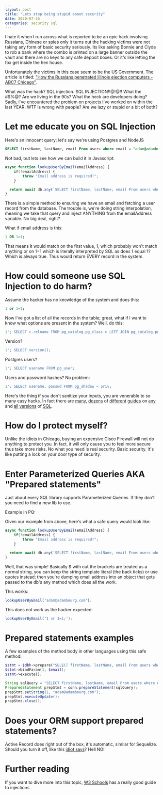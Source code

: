 ```yaml
---
layout: post
title: "Lets stop being stupid about security"
date: 2020-07-26
categories: security sql
---
```


I hate it when I run across what is reported to be an epic hack involving Russians, Chinese or spies only it turns out the hacking victims were not taking any form of basic security seriously. Its like asking Bonnie and Clyde to rob a bank where the combo is printed on a large banner outside the vault and there are no keys to any safe deposit boxes. Or it's like letting the fox get inside the hen house. 

Unfortunately the victims in this case seem to be the US Government. The article is titled: ["How the Russians penetrated Illinois election computers - ABC7 Chicago"](https://abc7chicago.com/russia-russian-hacking-elections-illinois/3778816/).

What was the hack? SQL injection. SQL INJECTION!!@!@!! What the #$%@? Are we living in the 90s? What the heck are developers doing? Sadly, I've encountered the problem on projects I've worked on within the last YEAR. WTF is wrong with people? Are we lazy or stupid or a bit of both? 

# Let me educate you on SQL Injection 

Here's an innocent query; let's say we're using Postgres and NodeJS

```sql 
SELECT firstName, lastName, email From users where email = "adam@adambourg.com"
```

Not bad, but lets see how we can build it in Javascript: 
```javascript
async function lookupUserByEmail(emailAddress) {
    if(!emailAddress) {
        throw "Email address is required!";
    }

  return await db.any(`SELECT firstName, lastName, email From users where email = "${emailAddress}"`)
}
```

There is a simple method to ensuring we have an email and fetching a user record from the database. The trouble is, we're doing string interpolation, meaning we take that query and inject ANYTHING from the emailAddress variable. No big deal, right? 

What if email address is this: 

```sql
1 OR 1=1; 
```

That means it would match on the first value, 1, which probably won't match anything or on 1=1 which is literally interpreted by SQL as does 1 equal 1? Which is always true. Thus would return EVERY record in the system. 

# How could someone use SQL Injection to do harm?

Assume the hacker has no knowledge of the system and does this: 

```sql 
1 or 1=1;
```

Now I've got a list of all the records in the table; great, what if I want to know what options are present in the system? Well, do this: 

```sql
1'; SELECT c.relname FROM pg_catalog.pg_class c LEFT JOIN pg_catalog.pg_namespace n ON n.oid = c.relnamespace WHERE c.relkind IN (‘r’,”) AND n.nspname NOT IN (‘pg_catalog’, ‘pg_toast’) AND pg_catalog.pg_table_is_visible(c.oid); 
```

Version?

```sql
1'; SELECT version();
```

Postgres users?

```sql
1'; SELECT usename FROM pg_user;
```

Users and password hashes? No problem: 

```sql
1'; SELECT usename, passwd FROM pg_shadow — priv;
```

Here's the thing if you don't sanitize your inputs, you are venerable to so many easy hacks. In fact there are [many](http://pentestmonkey.net/cheat-sheet/sql-injection/postgres-sql-injection-cheat-sheet), [dozens](http://pentestmonkey.net/cheat-sheet/sql-injection/mysql-sql-injection-cheat-sheet) of [different](https://portswigger.net/web-security/sql-injection/examining-the-database) [guides](https://www.netsparker.com/blog/web-security/sql-injection-cheat-sheet/) on [any](https://www.sqlinjection.net/table-names/) and [all](https://download.oracle.com/oll/tutorials/SQLInjection/index.htm) [versions](https://www.blackhat.com/presentations/bh-usa-05/bh-us-05-fayo.pdf) of [SQL](https://docs.microsoft.com/en-us/sql/relational-databases/security/sql-injection?view=sql-server-ver15). 

# How do I protect myself? 

Unlike the idiots in Chicago, buying an expensive Cisco Firewall will not do anything to protect you. In fact, it will only cause you to feel more secure thus take more risks. No what you need is real security. Basic security. It's like putting a lock on your door type of security. 

# Enter Parameterized Queries AKA "Prepared statements"

Just about every SQL library supports Parameterized Queries. If they don't you need to find a new lib to use. 

Example in PQ: 

Given our example from above, here's what a safe query would look like: 

```javascript
async function lookupUserByEmail(emailAddress) {
    if(!emailAddress) {
        throw "Email address is required!";
    }

  return await db.any(`SELECT firstName, lastName, email From users where email = "$emailAddress"`, {emailAddress});
}
```

Well, that was simple! Basically $ with out the brackets are treated as a normal string, you can keep the string template literal (the back ticks) or use quotes instead; then you're dumping email address into an object that gets passed to the db's any method which does all the work. 

This works:
```javascript 
lookupUserByEmail('adam@adambourg.com');
```

This does not work as the hacker expected:

```javascript 
lookupUserByEmail('1 or 1=1;');
```

# Prepared statements examples 

A few examples of the method body in other languages using this safe method: 

```php
$stmt = $dbh->prepare("SELECT firstName, lastName, email From users where email = (?)");
$stmt->bindParam(1, $email);
$stmt->execute();
```

```java
String sqlQuery = "SELECT firstName, lastName, email From users where email = (?)";
PreparedStatement prepStmt = conn.prepareStatement(sqlQuery);
prepStmt.setString(1, "adam@adambourg.com");
prepStmt.executeUpdate();
prepStmt.close();
```

# Does your ORM support prepared statements? 

Active Record does right out of the box; it's automatic, similar for Sequelize. Should you turn it off, like this [idiot says](https://medium.com/@devinburnette/be-prepared-7768d1a111e1)? Hell NO!

# Further reading

If you want to dive more into this topic, [W3 Schools](https://www.w3schools.com/sql/sql_injection.asp) has a really good guide to injections. 
